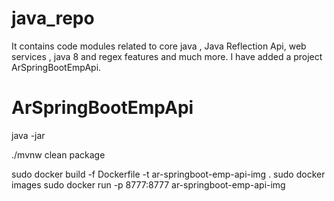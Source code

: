java_repo
=========

It contains code modules related to core java , Java Reflection Api,  web services , java 8 and regex features and much more. I have added a project ArSpringBootEmpApi.


# ArSpringBootEmpApi

java -jar

./mvnw clean package

sudo docker build -f Dockerfile -t ar-springboot-emp-api-img . 
sudo docker images 
sudo docker run -p 8777:8777 ar-springboot-emp-api-img
